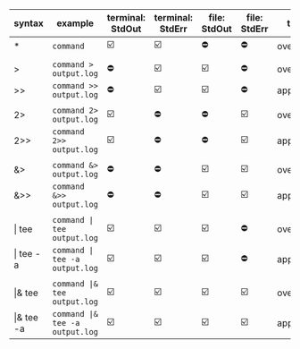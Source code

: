 | syntax | example | terminal: StdOut | terminal: StdErr | file: StdOut | file: StdErr | type |
|--------|---------|------------------|------------------|--------------|--------------|------|
| * | `command` | ☑️ | ☑️ | ⛔ | ⛔ | overwrite |
| | | | | | | |
| > | `command > output.log` | ⛔ | ☑️ | ☑️ | ⛔ | overwrite |
| >> | `command >> output.log` | ⛔ | ☑️ | ☑️ | ⛔ | append |
| | | | | | | |
| 2> | `command 2> output.log` | ☑️ | ⛔ | ⛔ | ☑️ | overwrite |
| 2>> | `command 2>> output.log` | ☑️ | ⛔ | ⛔ | ☑️ | append |
| | | | | | | |
| &> | `command &> output.log` | ⛔ | ⛔ | ☑️ | ☑️ | overwrite |
| &>> | `command &>> output.log` | ⛔ | ⛔ | ☑️ | ☑️ | append |
| | | | | | | |
| \| tee | `command \| tee output.log` | ☑️ | ☑️ | ☑️ | ⛔ | overwrite |
| \| tee -a | `command \| tee -a output.log` | ☑️ | ☑️ | ☑️ | ⛔ | append |
| | | | | | | |
| \|& tee | `command \|& tee output.log` | ☑️ | ☑️ | ☑️ | ☑️ | overwrite |
| \|& tee -a | `command \|& tee -a output.log` | ☑️ | ☑️ | ☑️ | ☑️ | append |